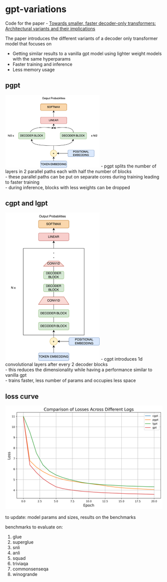 # gpt-variations
Code for the paper - [Towards smaller, faster decoder-only transformers: Architectural variants and their implications](https://arxiv.org/abs/2404.14462#:~:text=22%20Apr%202024%5D-,Towards%20smallers%2C%20faster%20decoder%2Donly%20transformers%3A,Architectural%20variants%20and%20their%20implications&text=Research%20on%20Large%20Language%20Models,only%20variations%20in%20%5B2%5D.)

The paper introduces the different variants of a decoder only transformer model that focuses on
- Getting similar results to a vanilla gpt model using lighter weight models with the same hyperparams
- Faster training and inference
- Less memory usage

## pgpt
<img src='assets/parallelgpt.png' width=300>
- pgpt splits the number of layers in 2 parallel paths each with half the number of blocks <br>
- these parallel paths can be put on separate cores during training leading to faster training <br>
- during inference, blocks with less weights can be dropped

## cgpt and lgpt
<img src='assets/ccgpt.png' width=300>
- cgpt introduces 1d convolutional layers after every 2 decoder blocks <br>
- this reduces the dimensionality while having a performance similar to vanilla gpt <br>
- trains faster, less number of params and occupies less space

## loss curve
<img src='assets/loss_comparison.png' width=500>

to update: model params and sizes, results on the benchmarks

benchmarks to evaluate on:
1. glue
2. superglue
3. snli
4. anli
5. squad
6. triviaqa
7. commonsenseqa
8. winogrande
